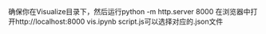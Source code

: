 确保你在Visualize目录下，然后运行python -m http.server 8000
在浏览器中打开http://localhost:8000
vis.ipynb
script.js可以选择对应的.json文件
